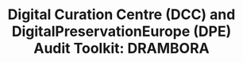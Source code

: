 ---
abstract: null
creators:
- Innocenti, Perla
- Ruusalepp, Raivo
- Ross, Seamus
- McHugh, Andrew
date: null
document_url: https://services.phaidra.univie.ac.at/api/object/o:294500/download
grand_parent: iPRES
institutions: []
keywords:
- beijing
landing_page_url: https://phaidra.univie.ac.at/o:294500
language: eng
layout: publication
license: CC BY-SA 3.0 AT
notes_url: null
parent: iPRES 2007
presentation_url: null
publication_type: presentation
size: 341330
source_name: iPRES
title: 'Digital Curation Centre (DCC) and DigitalPreservationEurope (DPE) Audit Toolkit:
  DRAMBORA'
year: 2007
---